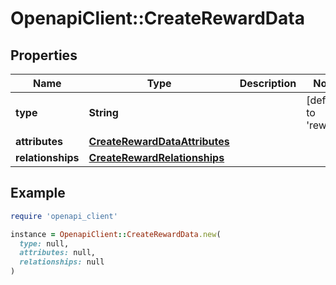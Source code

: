 # OpenapiClient::CreateRewardData

## Properties

| Name | Type | Description | Notes |
| ---- | ---- | ----------- | ----- |
| **type** | **String** |  | [default to &#39;reward&#39;] |
| **attributes** | [**CreateRewardDataAttributes**](CreateRewardDataAttributes.md) |  |  |
| **relationships** | [**CreateRewardRelationships**](CreateRewardRelationships.md) |  |  |

## Example

```ruby
require 'openapi_client'

instance = OpenapiClient::CreateRewardData.new(
  type: null,
  attributes: null,
  relationships: null
)
```

